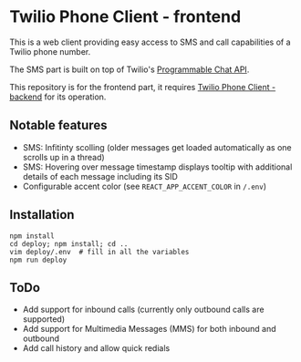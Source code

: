 # Twilio Phone Client - frontend

This is a web client providing easy access to SMS and call capabilities of a Twilio phone number.

The SMS part is built on top of Twilio's [Programmable Chat API](https://www.twilio.com/docs/chat).

This repository is for the frontend part, it requires [Twilio Phone Client - backend]() for its operation.


## Notable features

 * SMS: Infitinty scolling (older messages get loaded automatically as one scrolls up in a thread)
 * SMS: Hovering over message timestamp displays tooltip with additional details of each message including its SID
 * Configurable accent color (see `REACT_APP_ACCENT_COLOR` in `/.env`)

## Installation

```
npm install
cd deploy; npm install; cd ..
vim deploy/.env  # fill in all the variables
npm run deploy
```

## ToDo

 * Add support for inbound calls (currently only outbound calls are supported)
 * Add support for Multimedia Messages (MMS) for both inbound and outbound
 * Add call history and allow quick redials
